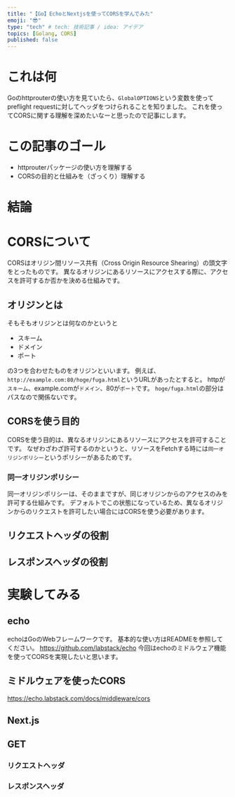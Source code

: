 ```yaml
---
title: "【Go】EchoとNextjsを使ってCORSを学んでみた"
emoji: "😎"
type: "tech" # tech: 技術記事 / idea: アイデア
topics: [Golang, CORS]
published: false
---
```

# これは何
Goのhttprouterの使い方を見ていたら、`GlobalOPTIONS`という変数を使ってpreflight requestに対してヘッダをつけられることを知りました。
これを使ってCORSに関する理解を深めたいなーと思ったので記事にします。
# この記事のゴール
- httprouterパッケージの使い方を理解する
- CORSの目的と仕組みを（ざっくり）理解する
# 結論
# CORSについて
CORSはオリジン間リソース共有（Cross Origin Resource Shearing）の頭文字をとったものです。
異なるオリジンにあるリソースにアクセスする際に、アクセスを許可するか否かを決める仕組みです。
## オリジンとは
そもそもオリジンとは何なのかというと
- スキーム
- ドメイン
- ポート

の3つを合わせたものをオリジンといいます。
例えば、`http://example.com:80/hoge/fuga.html`というURLがあったとすると。
httpが`スキーム`、example.comが`ドメイン`、80が`ポート`です。
`hoge/fuga.html`の部分はパスなので関係ないです。
## CORSを使う目的
CORSを使う目的は、異なるオリジンにあるリソースにアクセスを許可することです。
なぜわざわざ許可するのかというと、リソースをFetchする時には`同一オリジンポリシー`というポリシーがあるためです。
### 同一オリジンポリシー
同一オリジンポリシーは、そのままですが、同じオリジンからのアクセスのみを許可する仕組みです。
デフォルトでこの状態になっているため、異なるオリジンからのリクエストを許可したい場合にはCORSを使う必要があります。
## リクエストヘッダの役割
## レスポンスヘッダの役割
# 実験してみる
## echo
echoはGoのWebフレームワークです。
基本的な使い方はREADMEを参照してください。
https://github.com/labstack/echo
今回はechoのミドルウェア機能を使ってCORSを実現したいと思います。
## ミドルウェアを使ったCORS
https://echo.labstack.com/docs/middleware/cors
## Next.js
## GET
### リクエストヘッダ
### レスポンスヘッダ